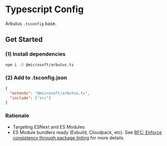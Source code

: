 # Typescript Config

Arbutus `.tsconfig` base.

## Get Started

### (1) Install dependencies

```sh
npm i -D @microsoft/arbutus.ts
```

### (2) Add to .tsconfig.json

```json
{
  "extends": "@microsoft/arbutus.ts",
  "include": ["src"]
}
```

### Rationale

- Targeting ESNext and ES Modules
- ES Module bundlers ready (Esbuild, Cloudpack, etc). See [RFC: Enforce consistency through package linting](https://hackmd.io/DQ1oJxCcSr6BxDM_37dVJQ) for more details.
